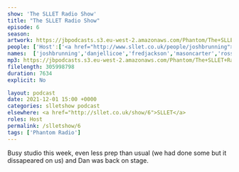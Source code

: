 ```yaml
---
show: 'The SLLET Radio Show'
title: "The SLLET Radio Show"
episode: 6
season: 
artwork: https://jbpodcasts.s3.eu-west-2.amazonaws.com/Phantom/The+SLLET+Radio+Show/2021-09-27+-+SLLET+radio+square.png
people: ['Host':['<a href="http://www.sllet.co.uk/people/joshbrunning">Josh Brunning</a>', '<a href="http://www.sllet.co.uk/people/danjellicoe">Dan Jellicoe</a>'], 'Guests': ['<a href="http://www.sllet.co.uk/people/fredjackson">Fred Jackson</a>','<a href="http://www.sllet.co.uk/people/masoncarter">Mason Carter</a>','<a href="http://www.sllet.co.uk/people/rossgilmour">Ross Gilmour</a>','<a href="http://www.sllet.co.uk/people/alexanderwuytjens/">Alexander Wuytjens</a>','<a href="http://www.sllet.co.uk/people/zsomborszoke">Zsombor Szőke</a>']]
names:  ['joshbrunning','danjellicoe','fredjackson','masoncarter','rossgilmour','alexanderwuytjens','zsomborszoke']
mp3: https://jbpodcasts.s3.eu-west-2.amazonaws.com/Phantom/The+SLLET+Radio+Show/2021-12-01+-+06.mp3
filelength: 305998798
duration: 7634
explicit: No

layout: podcast
date: 2021-12-01 15:00 +0000
categories: slletshow podcast
elsewhere: <a href="http://sllet.co.uk/show/6">SLLET</a>
roles: Host
permalink: /slletshow/6
tags: ['Phantom Radio']
---
```


Busy studio this week, even less prep than usual (we had done some but it dissapeared on us) and Dan was back on stage.
